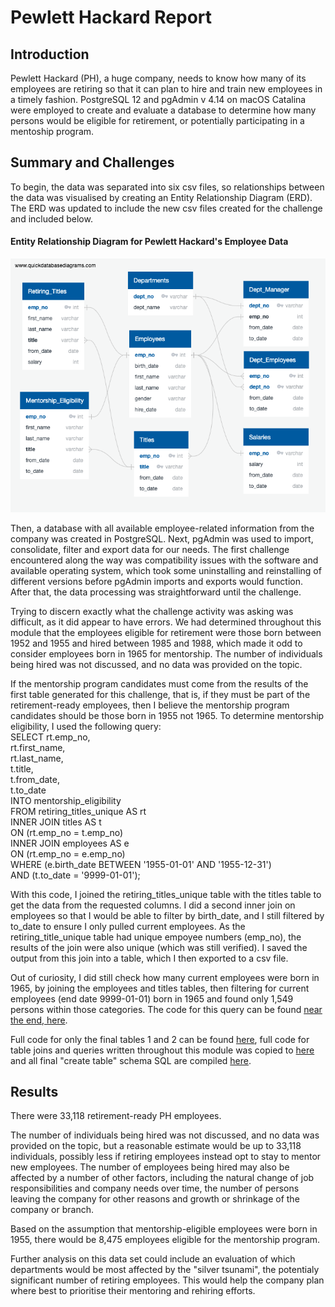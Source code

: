 # Pewlett Hackard Report

## Introduction

Pewlett Hackard (PH), a huge company, needs to know how many of its employees are retiring so that it can plan to hire and train new employees in a timely fashion. PostgreSQL 12 and pgAdmin v 4.14 on macOS Catalina were employed to create and evaluate a database to determine how many persons would be eligible for retirement, or potentially participating in a mentoship program.

## Summary and Challenges

To begin, the data was separated into six csv files, so relationships between the data was visualised by creating an Entity Relationship Diagram (ERD). The ERD was updated to include the new csv files created for the challenge and included below.

#### Entity Relationship Diagram for Pewlett Hackard's Employee Data
![ERD](https://github.com/Alyssa-CG/Module7-Pewlett-Hackard-Analysis/blob/master/Challenge/ChallengeEmployeeDB.png)

Then, a database with all available employee-related information from the company was created in PostgreSQL. Next, pgAdmin was used to import, consolidate, filter and export data for our needs. The first challenge encountered along the way was compatibility issues with the software and available operating system, which took some uninstalling and reinstalling of different versions before pgAdmin imports and exports would function. After that, the data processing was straightforward until the challenge.

Trying to discern exactly what the challenge activity was asking was difficult, as it did appear to have errors. We had determined throughout this module that the employees eligible for retirement were those born between 1952 and 1955 and hired between 1985 and 1988, which made it odd to consider employees born in 1965 for mentorship. The number of individuals being hired was not discussed, and no data was provided on the topic.

If the mentorship program candidates must come from the results of the first table generated for this challenge, that is, if they must be part of the retirement-ready employees, then I believe the mentorship program candidates should be those born in 1955 not 1965. To determine mentorship eligibility, I used the following query:  
        SELECT rt.emp_no,  
	        rt.first_name,  
	        rt.last_name,  
        	t.title,  
        	t.from_date,  
	        t.to_date  
        INTO mentorship_eligibility  
        FROM retiring_titles_unique AS rt  
	        INNER JOIN titles AS t  
		        ON (rt.emp_no = t.emp_no)  
        	INNER JOIN employees AS e  
		        ON (rt.emp_no = e.emp_no)  
        		WHERE (e.birth_date BETWEEN '1955-01-01' AND '1955-12-31')  
        		AND (t.to_date = '9999-01-01');  
				
With this code, I joined the retiring_titles_unique table with the titles table to get the data from the requested columns. I did a second inner join on employees so that I would be able to filter by birth_date, and I still filtered by to_date to ensure I only pulled current employees. As the retiring_title_unique table had unique empoyee numbers (emp_no), the results of the join were also unique (which was still verified). I saved the output from this join into a table, which I then exported to a csv file.

Out of curiosity, I did still check how many current employees were born in 1965, by joining the employees and titles tables, then filtering for current employees (end date 9999-01-01) born in 1965 and found only 1,549 persons within those categories. The code for this query can be found [near the end, here](https://github.com/Alyssa-CG/Module7-Pewlett-Hackard-Analysis/blob/master/Queries/queries.sql).

Full code for only the final tables 1 and 2 can be found [here](https://github.com/Alyssa-CG/Module7-Pewlett-Hackard-Analysis/blob/master/Challenge/Challenge%20Tables.sql), full code for table joins and queries written throughout this module was copied to [here](https://github.com/Alyssa-CG/Module7-Pewlett-Hackard-Analysis/blob/master/Challenge/queries.sql) and all final "create table" schema SQL are compiled [here](https://github.com/Alyssa-CG/Module7-Pewlett-Hackard-Analysis/blob/master/Challenge/final_schema.sql).

## Results

There were 33,118 retirement-ready PH employees. 

The number of individuals being hired was not discussed, and no data was provided on the topic, but a reasonable estimate would be up to 33,118 individuals, possibly less if retiring employees instead opt to stay to mentor new employees. The number of employees being hired may also be affected by a number of other factors, including the natural change of job responsibilities and company needs over time, the number of persons leaving the company for other reasons and growth or shrinkage of the company or branch.

Based on the assumption that mentorship-eligible employees were born in 1955, there would be 8,475 employees eligible for the mentorship program.

Further analysis on this data set could include an evaluation of which departments would be most affected by the "silver tsunami", the potentialy significant number of retiring employees. This would help the company plan where best to prioritise their mentoring and rehiring efforts.